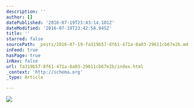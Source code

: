 ```yaml
---
description: ''
author: []
datePublished: '2016-07-19T23:43:14.101Z'
dateModified: '2016-07-19T23:42:58.945Z'
title: ''
starred: false
sourcePath: _posts/2016-07-19-fa319b57-8f61-471a-8a03-29611cb67e2b.md
inFeed: true
hasPage: true
inNav: false
url: fa319b57-8f61-471a-8a03-29611cb67e2b/index.html
_context: 'http://schema.org'
_type: Article

---
```

![](https://the-grid-user-content.s3-us-west-2.amazonaws.com/965c9132-9f1a-458f-a91d-74d2987b944b.png)